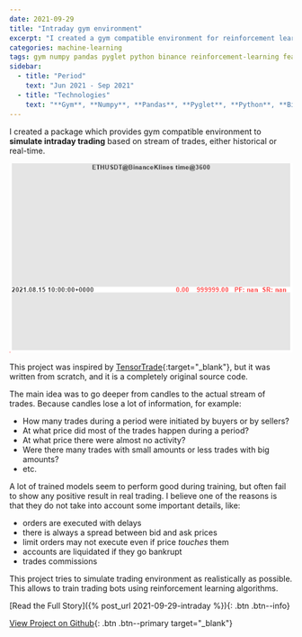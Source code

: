 ```yaml
---
date: 2021-09-29
title: "Intraday gym environment"
excerpt: "I created a gym compatible environment for reinforcement learning to train agents for intraday trading for different assets like stocks or cryptocurrencies."
categories: machine-learning
tags: gym numpy pandas pyglet python binance reinforcement-learning featured
sidebar:
  - title: "Period"
    text: "Jun 2021 - Sep 2021"
  - title: "Technologies"
    text: "**Gym**, **Numpy**, **Pandas**, **Pyglet**, **Python**, **Binance**"
---
```


I created a package which provides gym compatible environment to **simulate intraday trading**
based on stream of trades, either historical or real-time.

![gif animation of trained agent](/assets/img/intraday_ethusdt_trained2.gif)

This project was inspired by [TensorTrade](https://github.com/tensortrade-org/tensortrade){:target="_blank"},
but it was written from scratch, and it is a completely original source code.

The main idea was to go deeper from candles to the actual stream of trades.
Because candles lose a lot of information, for example:

- How many trades during a period were initiated by buyers or by sellers?
- At what price did most of the trades happen during a period?
- At what price there were almost no activity?
- Were there many trades with small amounts or less trades with big amounts?
- etc.

A lot of trained models seem to perform good during training,
but often fail to show any positive result in real trading.
I believe one of the reasons is that they do not take into account some important details, like:
- orders are executed with delays
- there is always a spread between bid and ask prices
- limit orders may not execute even if price *touches* them
- accounts are liquidated if they go bankrupt
- trades commissions

This project tries to simulate trading environment as realistically as possible.
This allows to train trading bots using reinforcement learning algorithms.

[Read the Full Story]({% post_url 2021-09-29-intraday %}){: .btn .btn--info}

[View Project on Github](https://github.com/diovisgood/intraday/){: .btn .btn--primary target="_blank"}
